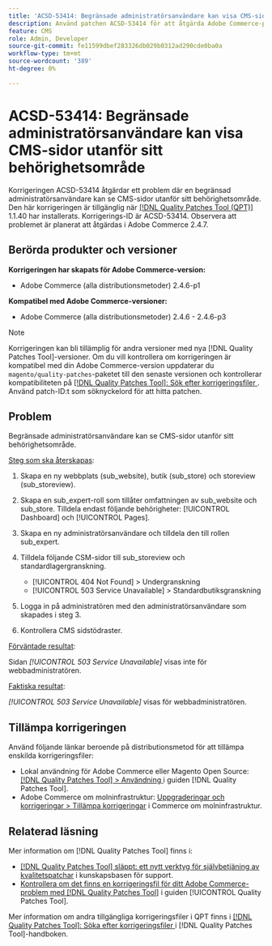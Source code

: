 ```yaml
---
title: 'ACSD-53414: Begränsade administratörsanvändare kan visa CMS-sidor utanför sitt behörighetsområde'
description: Använd patchen ACSD-53414 för att åtgärda Adobe Commerce-problemet där en begränsad administratörsanvändare kan se CMS-sidor utanför sitt behörighetsområde.
feature: CMS
role: Admin, Developer
source-git-commit: fe11599dbef283326db029b0312ad290cde0ba0a
workflow-type: tm+mt
source-wordcount: '389'
ht-degree: 0%

---
```


# ACSD-53414: Begränsade administratörsanvändare kan visa CMS-sidor utanför sitt behörighetsområde

Korrigeringen ACSD-53414 åtgärdar ett problem där en begränsad administratörsanvändare kan se CMS-sidor utanför sitt behörighetsområde. Den här korrigeringen är tillgänglig när [[!DNL Quality Patches Tool (QPT)]](https://experienceleague.adobe.com/sv/docs/commerce-knowledge-base/kb/announcements/commerce-announcements/magento-quality-patches-released-new-tool-to-self-serve-quality-patches) 1.1.40 har installerats. Korrigerings-ID är ACSD-53414. Observera att problemet är planerat att åtgärdas i Adobe Commerce 2.4.7.

## Berörda produkter och versioner

**Korrigeringen har skapats för Adobe Commerce-version:**

* Adobe Commerce (alla distributionsmetoder) 2.4.6-p1

**Kompatibel med Adobe Commerce-versioner:**

* Adobe Commerce (alla distributionsmetoder) 2.4.6 - 2.4.6-p3

>[!NOTE]
>
>Korrigeringen kan bli tillämplig för andra versioner med nya [!DNL Quality Patches Tool]-versioner. Om du vill kontrollera om korrigeringen är kompatibel med din Adobe Commerce-version uppdaterar du `magento/quality-patches`-paketet till den senaste versionen och kontrollerar kompatibiliteten på [[!DNL Quality Patches Tool]: Sök efter korrigeringsfiler ](https://experienceleague.adobe.com/tools/commerce-quality-patches/index.html?lang=sv-SE). Använd patch-ID:t som söknyckelord för att hitta patchen.

## Problem

Begränsade administratörsanvändare kan se CMS-sidor utanför sitt behörighetsområde.

<u>Steg som ska återskapas</u>:

1. Skapa en ny webbplats (sub_website), butik (sub_store) och storeview (sub_storeview).
1. Skapa en sub_expert-roll som tillåter omfattningen av sub_website och sub_store. Tilldela endast följande behörigheter: [!UICONTROL Dashboard] och [!UICONTROL Pages].
1. Skapa en ny administratörsanvändare och tilldela den till rollen sub_expert.
1. Tilldela följande CSM-sidor till sub_storeview och standardlagergranskning.

   * [!UICONTROL 404 Not Found] > Undergranskning
   * [!UICONTROL 503 Service Unavailable] > Standardbutiksgranskning

1. Logga in på administratören med den administratörsanvändare som skapades i steg 3.
1. Kontrollera CMS sidstödraster.

<u>Förväntade resultat</u>:

Sidan *[!UICONTROL 503 Service Unavailable]* visas inte för webbadministratören.

<u>Faktiska resultat</u>:

*[!UICONTROL 503 Service Unavailable]* visas för webbadministratören.

## Tillämpa korrigeringen

Använd följande länkar beroende på distributionsmetod för att tillämpa enskilda korrigeringsfiler:

* Lokal användning för Adobe Commerce eller Magento Open Source: [[!DNL Quality Patches Tool] > Användning ](/help/tools/quality-patches-tool/usage.md) i guiden [!DNL Quality Patches Tool].
* Adobe Commerce om molninfrastruktur: [Uppgraderingar och korrigeringar > Tillämpa korrigeringar](https://experienceleague.adobe.com/docs/commerce-cloud-service/user-guide/develop/upgrade/apply-patches.html?lang=sv-SE) i Commerce om molninfrastruktur.

## Relaterad läsning

Mer information om [!DNL Quality Patches Tool] finns i:

* [[!DNL Quality Patches Tool] släppt: ett nytt verktyg för självbetjäning av kvalitetspatchar](https://experienceleague.adobe.com/sv/docs/commerce-knowledge-base/kb/announcements/commerce-announcements/magento-quality-patches-released-new-tool-to-self-serve-quality-patches) i kunskapsbasen för support.
* [Kontrollera om det finns en korrigeringsfil för ditt Adobe Commerce-problem med  [!DNL Quality Patches Tool]](/help/tools/quality-patches-tool/patches-available-in-qpt/check-patch-for-magento-issue-with-magento-quality-patches.md) i guiden [!UICONTROL Quality Patches Tool].


Mer information om andra tillgängliga korrigeringsfiler i QPT finns i [[!DNL Quality Patches Tool]: Söka efter korrigeringsfiler ](https://experienceleague.adobe.com/tools/commerce-quality-patches/index.html?lang=sv-SE) i [!DNL Quality Patches Tool]-handboken.
